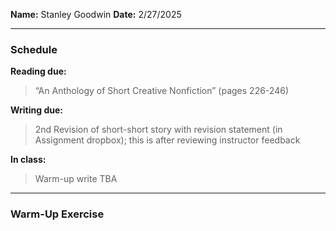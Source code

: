 **Name:** Stanley Goodwin
**Date:** 2/27/2025

---
### Schedule
**Reading due:** 
> “An Anthology of Short Creative Nonfiction” (pages 226-246)

**Writing due:**
> 2nd Revision of short-short story with revision statement (in Assignment dropbox); this is after reviewing instructor feedback

**In class:** 
> Warm-up write TBA

---
### Warm-Up Exercise
